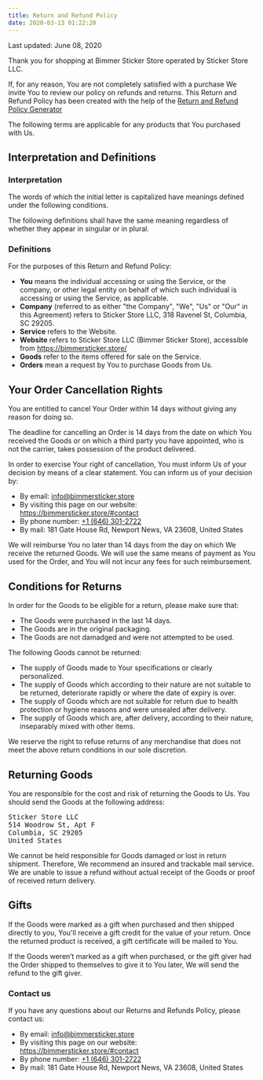 ```yaml
---
title: Return and Refund Policy
date: 2020-03-13 01:22:20
---
```


Last updated: June 08, 2020

Thank you for shopping at Bimmer Sticker Store operated by Sticker Store LLC.

If, for any reason, You are not completely satisfied with a purchase We invite You to review our policy on refunds and returns. This Return and Refund Policy has been created with the help of the <a href="https://www.termsfeed.com/return-refund-policy-generator/" target="_blank">Return and Refund Policy Generator</a>

The following terms are applicable for any products that You purchased with Us.

## Interpretation and Definitions

### Interpretation

The words of which the initial letter is capitalized have meanings defined under the following conditions.

The following definitions shall have the same meaning regardless of whether they appear in singular or in plural.

### Definitions
For the purposes of this Return and Refund Policy:

* **You** means the individual accessing or using the Service, or the company, or other legal entity on behalf of which such individual is accessing or using the Service, as applicable.
* **Company** (referred to as either &quot;the Company&quot;, &quot;We&quot;, &quot;Us&quot; or &quot;Our&quot; in this Agreement) refers to Sticker Store LLC, 318 Ravenel St, Columbia, SC 29205.
* **Service** refers to the Website.
* **Website** refers to Sticker Store LLC (Bimmer Sticker Store), accessible from <a href="https://bimmersticker.store/" rel="external nofollow noopener" target="_blank">https://bimmersticker.store/</a>
* **Goods** refer to the items offered for sale on the Service.
* **Orders** mean a request by You to purchase Goods from Us.

## Your Order Cancellation Rights

You are entitled to cancel Your Order within 14 days without giving any reason for doing so.

The deadline for cancelling an Order is 14 days from the date on which You received the Goods or on which a third party you have appointed, who is not the carrier, takes possession of the product delivered.

In order to exercise Your right of cancellation, You must inform Us of your decision by means of a clear statement. You can inform us of your decision by:

* By email: <a href="mailto:&#105;&#110;&#102;&#111;&#064;&#098;&#105;&#109;&#109;&#101;&#114;&#115;&#116;&#105;&#099;&#107;&#101;&#114;&#046;&#115;&#116;&#111;&#114;&#101;">&#105;&#110;&#102;&#111;&#064;&#098;&#105;&#109;&#109;&#101;&#114;&#115;&#116;&#105;&#099;&#107;&#101;&#114;&#046;&#115;&#116;&#111;&#114;&#101;</a>
* By visiting this page on our website: https://bimmersticker.store/#contact
* By phone number: <a href="tel:+&#049;&#054;&#052;&#054;&#051;&#048;&#049;&#050;&#055;&#050;&#050;">+&#049;&#032;(&#054;&#052;&#054;)&#032;&#051;&#048;&#049;&#045;&#050;&#055;&#050;&#050;</a>
* By mail: 181 Gate House Rd, Newport News, VA 23608, United States

We will reimburse You no later than 14 days from the day on which We receive the returned Goods. We will use the same means of payment as You used for the Order, and You will not incur any fees for such reimbursement.

## Conditions for Returns
In order for the Goods to be eligible for a return, please make sure that:
* The Goods were purchased in the last 14 days.
* The Goods are in the original packaging.
* The Goods are not damadged and were not attempted to be used.

The following Goods cannot be returned:
* The supply of Goods made to Your specifications or clearly personalized.
* The supply of Goods which according to their nature are not suitable to be returned, deteriorate rapidly or where the date of expiry is over.
* The supply of Goods which are not suitable for return due to health protection or hygiene reasons and were unsealed after delivery.
* The supply of Goods which are, after delivery, according to their nature, inseparably mixed with other items.

We reserve the right to refuse returns of any merchandise that does not meet the above return conditions in our sole discretion.

## Returning Goods

You are responsible for the cost and risk of returning the Goods to Us. You should send the Goods at the following address:

<pre>Sticker Store LLC
514 Woodrow St, Apt F
Columbia, SC 29205
United States
</pre>

We cannot be held responsible for Goods damaged or lost in return shipment. Therefore, We recommend an insured and trackable mail service. We are unable to issue a refund without actual receipt of the Goods or proof of received return delivery.

## Gifts

If the Goods were marked as a gift when purchased and then shipped directly to you, You'll receive a gift credit for the value of your return. Once the returned product is received, a gift certificate will be mailed to You.

If the Goods weren’t marked as a gift when purchased, or the gift giver had the Order shipped to themselves to give it to You later, We will send the refund to the gift giver.

### Contact us

If you have any questions about our Returns and Refunds Policy, please contact us:

* By email: <a href="mailto:&#105;&#110;&#102;&#111;&#064;&#098;&#105;&#109;&#109;&#101;&#114;&#115;&#116;&#105;&#099;&#107;&#101;&#114;&#046;&#115;&#116;&#111;&#114;&#101;">&#105;&#110;&#102;&#111;&#064;&#098;&#105;&#109;&#109;&#101;&#114;&#115;&#116;&#105;&#099;&#107;&#101;&#114;&#046;&#115;&#116;&#111;&#114;&#101;</a>
* By visiting this page on our website: https://bimmersticker.store/#contact
* By phone number: <a href="tel:+&#049;&#054;&#052;&#054;&#051;&#048;&#049;&#050;&#055;&#050;&#050;">+&#049;&#032;(&#054;&#052;&#054;)&#032;&#051;&#048;&#049;&#045;&#050;&#055;&#050;&#050;</a>   
* By mail: 181 Gate House Rd, Newport News, VA 23608, United States